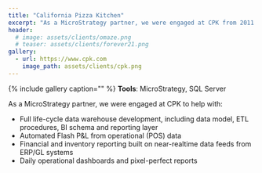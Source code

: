 ```yaml
---
title: "California Pizza Kitchen"
excerpt: "As a MicroStrategy partner, we were engaged at CPK from 2011 to 2013 on various data warehouse and BI projects."
header:
  # image: assets/clients/omaze.png
  # teaser: assets/clients/forever21.png
gallery:
  - url: https://www.cpk.com
    image_path: assets/clients/cpk.png
---
```


{% include gallery caption="" %}
**Tools**: MicroStrategy, SQL Server

As a MicroStrategy partner, we were engaged at CPK to help with: 
- Full life-cycle data warehouse development, including data model, ETL procedures, BI schema and reporting layer
- Automated Flash P&L from operational (POS) data
- Financial and inventory reporting built on near-realtime data feeds from ERP/GL systems
- Daily operational dashboards and pixel-perfect reports
